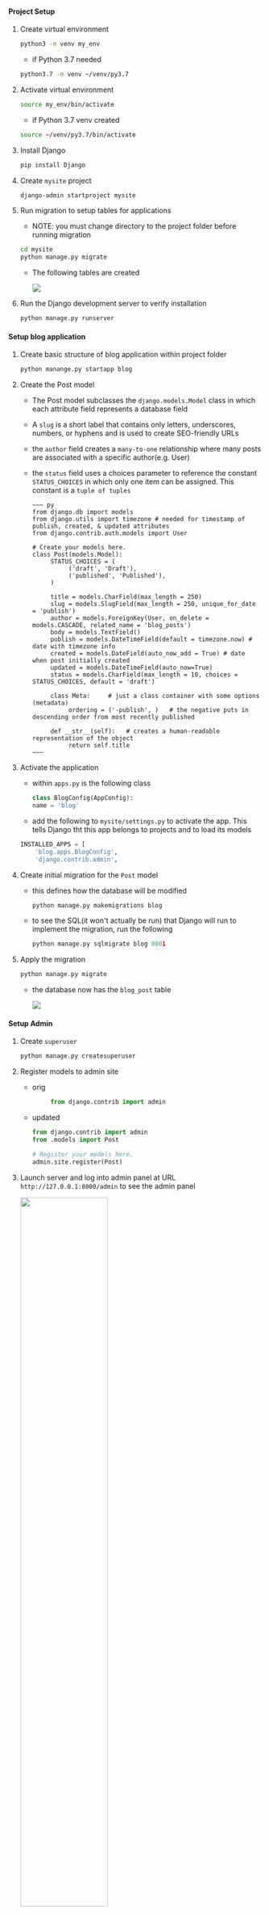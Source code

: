 #### Project Setup

1) Create virtual environment

     ~~~ bash
     python3 -m venv my_env
     ~~~

     - if Python 3.7 needed

     ~~~ bash
     python3.7 -m venv ~/venv/py3.7
     ~~~



2) Activate virtual environment

     ~~~ bash
     source my_env/bin/activate
     ~~~

     - if Python 3.7 venv created

     ~~~ bash
     source ~/venv/py3.7/bin/activate
     ~~~

3) Install Django

    ~~~ bash
    pip install Django
    ~~~


4) Create `mysite` project

    ~~~ bash
    django-admin startproject mysite
    ~~~

5) Run migration to setup tables for applications

    - NOTE: you must change directory to the project folder before running migration

    ~~~ bash
    cd mysite
    python manage.py migrate
    ~~~

    - The following tables are created

        <img src = "First_Migration_.png"/> 

6) Run the Django development server to verify installation

    ~~~ bash
    python manage.py runserver
    ~~~

#### Setup blog application

1) Create basic structure of blog application within project folder

    ~~~ py
    python manange.py startapp blog 
    ~~~

2) Create the Post model
    - The Post model subclasses the `django.models.Model` class in which each attribute field represents a database field
    - A `slug` is a short label that contains only letters, underscores, numbers, or hyphens and is used to create SEO-friendly URLs
    - the `author` field creates a `many-to-one` relationship where many posts are associated with a specific author(e.g. User)
    - the `status` field uses a choices parameter to reference the constant `STATUS_CHOICES` in which only one item can be assigned. This constant is a `tuple of tuples`

          ~~~ py
          from django.db import models
          from django.utils import timezone # needed for timestamp of publish, created, & updated attributes
          from django.contrib.auth.models import User

          # Create your models here.
          class Post(models.Model):
               STATUS_CHOICES = (
                    ('draft', 'Draft'),
                    ('published', 'Published'),
               )

               title = models.CharField(max_length = 250)
               slug = models.SlugField(max_length = 250, unique_for_date = 'publish')
               author = models.ForeignKey(User, on_delete = models.CASCADE, related_name = 'blog_posts')
               body = models.TextField()
               publish = models.DateTimeField(default = timezone.now) # date with timezone info
               created = models.DateField(auto_now_add = True) # date when post initially created
               updated = models.DateTimeField(auto_now=True)
               status = models.CharField(max_length = 10, choices = STATUS_CHOICES, default = 'draft')

               class Meta:     # just a class container with some options (metadata)
                    ordering = ('-publish', )   # the negative puts in descending order from most recently published

               def __str__(self):   # creates a human-readable representation of the object
                    return self.title
          ~~~

3) Activate the application

     - within `apps.py` is the following class

          ~~~ py
          class BlogConfig(AppConfig):
          name = 'blog'
          ~~~

    - add the following to `mysite/settings.py` to activate the app. This tells Django tht this app belongs to projects and to load its models

    ~~~ py
    INSTALLED_APPS = [
        'blog.apps.BlogConfig',
        'django.contrib.admin',
    ~~~

4) Create initial migration for the `Post` model 

     - this defines how the database will be modified
     
        ~~~ py
        python manage.py makemigrations blog
        ~~~

     - to see the SQL(it won't actually be run) that Django will run to implement the migration, run the following

       ~~~ py
       python manage.py sqlmigrate blog 0001
       ~~~


5) Apply the migration

     ~~~ py
     python manage.py migrate
     ~~~

     - the database now has the `blog_post` table

         <img src = "Post_model_Migration.png"/>


#### Setup Admin

1) Create `superuser`

    ~~~ py
    python manage.py createsuperuser
    ~~~

2) Register models to admin site

     - orig

          ~~~ py
               from django.contrib import admin
          ~~~

     - updated 
          ~~~ py
          from django.contrib import admin
          from .models import Post

          # Register your models here.
          admin.site.register(Post)
          ~~~
    
3) Launch server and log into admin panel at URL `http://127.0.0.1:8000/admin` to see the admin panel

     <img src = "Admin_panel.png" width = "60%"/>
     
4) Select Add post and note timezone message

     - message varies depending on your actual timezone

          <img src = "Addpost_timezone_message.png" width = "50%"/>

          - this can be resolved by modifying `TIME_ZONE` in `settings.py` to your actual timezone

          - before

               ~~~ py
               TIME_ZONE = 'UTC'
               ~~~

          - after

               ~~~ py
               TIME_ZONE = 'America/Chicago'
               ~~~

     - However, modifying `TIME_ZONE` can cause issues with Daylight Savings Time. It is recommended to use `UTC` time in the database and convert to `local time` for user interactions. <a href = "https://docs.djangoproject.com/en/3.0/topics/i18n/timezone"> see Time zones Django documentation</a>  

#### Customize admin model

1) Add the following model to `admin.py`

     - note the `admin options` 
        
          -  <a href = "https://docs.djangoproject.com/en/3.0/ref/contrib/admin/"> Django admin options </a>

          ~~~ py
          from django.contrib import admin
          from .models import Post

          # Register your models here.
          # admin.site.register(Post)

          # Custom models 
          @admin.register(Post)   # decorator performs same as admin.site.register(Post)
          class PostAdmin(admin.ModelAdmin):
               list_display = ('title', 'slug', 'author', 'publish', 'status')
               list_filter = ('status', 'created', 'publish', 'author')
               search_fields = ('title', 'body')
               prepopulated_fields = {'slug': ('title',)}
               raw_id_fields = ('author',)
               date_hierarchy = 'publish'
               ordering = ('status', 'publish')
          ~~~

#### Create list & detail views

1) Add the following views

     ~~~ py
     from django.shortcuts import render, get_object_or_404
     from .models import Post

     # Create your views here.
     def post_list(request):
          posts = Post.published.all()
          return render(request, 'blog/post/list.html', {'posts': posts})


     def post_detail(request, year, month, day, post):
          post = get_object_or_404(Post, 
               slug = post, 
               status = 'published', 
               publish__year = year,
               publish__month = month,
               publish__day = day)    

          return render(request, 'blog/post/detail.html', {'post': post}) 
     ~~~

2) Add URL patterns for views in the blog app

     - this maps URLs to views
     - the first pattern does not have arguments
     - the second pattern take four arguments
     - angle brackets are used to capture values from a URL as a strings
     - `path converters` are used to capture values. For example, <int:year> looks for a int parameter and returns an integer.  Likewise, <slug:post> matches a slug string
     - <a href = "https://docs.djangoproject.com/en/3.0/topics/http/urls/#path-converters"> Django path converters</a>
     - `name` maps the view
          ~~~ py
          from django.urls import path
          from . import views

          app_name = 'blog'

          urlpatterns = [
               # post views
               path('', views.post_list, name = 'post_list'),
               path('<int:year>/<int:month>/<int:day>/<slug:post>/', views.post_detail, name = 'post_detail'),
               
          ]
          ~~~

3) Update the project `urls.py`

     - add the `include` import

     - add the following to the `urlpatterns` variable

     - the `namespace` blog allow precise reversing of `names URL patterns`

          ~~~ py

          from django.urls import path, include

          urlpatterns = [
               path('admin/', admin.site.urls),
               path('blog/', include('blog.urls', namespace = 'blog')),

          ]

          ~~~

#### Implement Canonical URLs for models

     - Canonical means `preferred` and is a unique URL
     - the `reverse` method allows URLs to be built using their name and also allows passing additional parameters

     - Add the following to `models.py`
     - import `reverse`

          ~~~ py
          from django.urls import reverse
          ~~~

     - create `get_absolute_url` method to link to specific posts

          ~~~ py

          def get_absolute_url(self):
               return reverse("blog:post_detail",   # define args next, kwargs can also be implmented
                              args=[self.publish.year,
                                        self.publish.month,
                                        self.publish.day,
                                        self.slug ])
          
          ~~~

#### Update the models
     - import `reverse`

          ~~~ py
          from django.urls import reverse
          ~~~

   

#### Create templates for the views    

1) Set up the following folders and files inside the `blog` app

     <img src = 'template_structure.png'/>

    - use template tags, template variables, and template filters to create templates

2) Create the `base.html` template

     - utilizes `static files`

          ~~~ html
          {% load static %}
          <!DOCTYPE html>
          <html>
               <head>
                    <title>{% block title %} {% endblock %} </title>
                    <link href = "{% static "css/blog.css"%}" rel = "stylesheet">
               </head>

               <body>

                    <div id = "content">
                         {% block content %}

                         {% endblock %}

                    </div>

                    <div id = "sidebar">
                         <h2> My blog </h2>
                         <p> This is my blog </p>

                    </div>

               </body>

          </html>
          ~~~

3) Create the `list.html`template

     - `extends` allows this template to inherit from the `base.html` file
     - Two template filters are applied in the body of the post

          ~~~ html
          {% extends "blog/base.html" %}

          {% block title %} My Blog {% endblock %}

          {% block content %}
               <h1> My Blog! </h1>

               {% for post in posts %}
                    <h2>
                         <a href = "{{ post.get_absolute_url }}">
                         {{ post.title }}
                         </a>
                    </h2>

                    <p class = "date">
                         Published {{ post.publish }} by {{ post.author }}
                    </p>

                    {{ post.body|truncatewords:30|linebreaks}}

               {% endfor %}

          {%endblock%}
          ~~~

4) Create `detail.html` template

     ~~~ html
     {% extends "blog/base.html" %}

     {% block title %} {{ post.title }} {% endblock %}

     {% block content %}
          <h1> {{post.title}} </h1>
          <p class = "date">
               Published {{post.publish}} by {{post.author}}
          </p>

          {{post.body|linebreaks}}
     {% endblock %} 
     ~~~

#### Add Pagination

1) In `views.py` add the following import

     ~~~ py
     from django.core.paginator import Paginator, EmptyPage, PageNotAnInteger
     ~~~

2) Within `template\blog` create `pagination.html` template

     ~~~ html
     <div class = "pagination">
          <span class = "step-links">
          {% if page.has_previous %}
               <a href = "?page = {{ page.previous_page_number }}">Previous</a>
          {% endif %}

               <span class = "current">
                    Page {{page.number}} of {{page.paginator.num_pages}}. 
               </span>

               {% if page.has_next %}
                    <a href = "?page={{page.next_page_number }}">Next</a>
               {%endif%}
          </span>
     </div>
     ~~~

3) Within the `list.html` template, add the following to refer to the pagination template

     ~~~ html
     ...
     {% endfor %}

          {% include "pagination.html" with page=posts %}

     {%endblock%}
     ~~~

#### Using Class-based views

     Views are implemented as Python objects instead of functions

1) Add `from django.views.generic import ListView` to `views.py`

2) Create the following class-based view in `views.py`

     - The following two lines are analogous and create the `Queryset`

     ~~~ py
          model = Post
          # queryset = Post.published.all()
     ~~~

     - Although `object_list` is generically created for the query results, using `context_object_name` makes your code easier to follow

     ~~~ py
     class PostListView(ListView):
          model = Post
          # queryset = Post.published.all()
          context_object_name = 'posts'
          paginate_by = 3
          template_name = 'blog/post/list.html'
     ~~~

3) Modify `blog\urls.py` to use the `PostListView` class

     ~~~ py
     urlpatterns = [
          # post views
          # path('', views.post_list, name = 'post_list'),
          path('', views.PostListView.as_view(), name = 'post_list'),
          ...
     ~~~

4) Update the `list.html` file to receive an obj

     - NOTE: you must not put any spaces within `page=page_obj`

          ~~~ html
               {% endfor %}

               <!--  {% include "pagination.html" with page=posts %} -->
               {% include "pagination.html" with page=page_obj %}
          {%endblock%}

          ~~~

5) Add a link to return to the main blogs page

     ~~~ html
     <a href = '/blog'> return to all blogs </a>
     ~~~

### Adding Forms to blog

1) Create a `forms.py` file inside the blog app

     - this subclassess the base Form class
     - the CharField typicially renders as a HTML `input` element
     - `widget = forms.Textarea` overrides this and renders as an HTML `textarea` element
     - email validation is done on anything with `EmailField()`
     - <a href = 'https://docs.djangoproject.com/en/3.0/ref/forms/fields/'> Django Form Fields documentation </a>

          ~~~ py
          from django import forms

          class EmailPostForm(forms.Form):
               name = forms.CharField(max_length = 25)
               email = forms.EmailField()
               to = forms.EmailField()
               comments = forms.CharField(required = False, widget = forms.Textarea)
          ~~~

2) Create a view for the form

     - add the `EmailPostForm` import to `views.py`

     ~~~ py
     from .forms import EmailPostForm
     ~~~

     - Add the `post_share` view

     - it has both `request` & `post_id` as parameters
     - `get_object_or_404` verifies that post has `published status`
     - the same view is used for initial blank forms as well as forms with submitted data
     - a `GET` request indicates an empty form has to be displayed
     - a `POST` request indicates that valid form data has been submitted for the form to process
     - `request.method = POST` distinguishes between these two scenarios

#### Sending emails with Django

1) Django will write emails to the console if this is added to `settings.py`

     ~~~ py
     EMAIL_BACKEND = 'django.core.mail.backends.console.EmailBackend'
     ~~~

2) To use the SMTP server for `gmail`, add the following with a valid `gmail` account
   
     - IMPORTANT !! You can hide this info from tracking this sensitive info in github by going into the directory and issuing the following command to halt tracking changes on settings.py
     - TLS is a cryptographic protocol that provides end-to-end security of data sent between applications over the Internet.
  
          ~~~ bash
          git update-index --assume-unchanged settings.py
          ~~~

          NOTE - This will restore tracking changes !
          ~~~ bash
          git update-index --no-assume-unchanged settings.py
          ~~~

          ~~~ py
          EMAIL_HOST = 'smtp.gmail.com'
          EMAIL_HOST_USER = 'valid_gmail_account@gmail.com'
          EMAIL_HOST_PASSWORD = 'password for the account'
          EMAIL_PORT = 587
          EMAIL_USE_TLS = True
          ~~~

3) Modify `views.py`

     - import send_mail

          ~~~ py
          from django.core.mail import send_mail
          ~~~

     - modify `post_share` in `views.py`
          - A URI (Uniform Resource Identifier) is a string that refers to a resource such as a URL
          - get_absolute_url() method to tell Django how to calculate the canonical URL for an object. To callers, this method  should appear to return a string that can be used to refer to the object over HTTP.
          - an example of cd is `cd is {'name': 'ME', 'email': 'sktestdjango@gmail.com', 'to': 'sktestdjango@gmail.com', 'comments': 'Some comment'}`

               ~~~ py
               def post_share(request, post_id):
                    # Retrieve post by ID
                    post = get_object_or_404(Post, id = post_id, status = "published")
                    sent = False

                    if request.method == 'POST':
                         # form was submitted with data
                         form = EmailPostForm(request.POST)
                         if form.is_valid():
                         # Form fields passed validation
                         cd = form.cleaned_data 
                         # ... send email
                         post_url = request.build_absolute_uri(post.get_absolute_url())
                         subject = f"{cd['name']} recommends you read " f"{post.title}"
                         message = f"Read {post.title} at {post_url} \n\n" f"{cd['name']}\'s comments: {cd['comments']}"
                         send_mail(subject, message, 'sktestdjango@gmail.com', [cd['to']])
                         sent = True

                    else:  # show blank form
                         form = EmailPostForm()

                    context = {'post': post, 'form': form, 'sent': sent}

                    return render(request, 'blog/post/share.html', context)  
               ~~~

4) Add the path in `/blogs/urls.py`    

     ~~~ py
     urlpatterns = [
          # post views
          # path('', views.post_list, name = 'post_list'),
          path('', views.PostListView.as_view(), name = 'post_list'),
          path('<int:year>/<int:month>/<int:day>/<slug:post>/', views.post_detail, name = 'post_detail'),
          path('<int:post_id>/share/', views.post_share, name = 'post_share'),
     ]
     ~~~

5) Create the `share` template inside `blog/post`

     ~~~ html
     {% extends "blog/base.html" %}

     {% block title %} Share a post {% endblock %}

     {% block content %}
          {% if sent %}
               <h1> E-mail successfully sent </h1>
               <p> 
                    "{{ post.title}}" was successfully sent to {{ form.cleaned_data.to}}.
               </p>
          {% else %}
               <h1> Share "{{ post.title }}" by e-mail </h1>
               <form method = "post">
               <!-- Example data that is looped in
               cd is {'name': 'ME', 'email': 'sktestdjango@gmail.com', 'to': 'sktestdjango@gmail.com', 'comments': 'DEBUG test AGAIN'}  -->    
                    
                    {% for field in form%}
                         <div>
                         {{ field.errors }}
                         {{ field.label_tag }} {{ field }}
                         </div>
                    {% endfor %}
                    {% csrf_token %}
                    <input type = "submit" value = "Send e-mail">
               </form>
          {% endif %}    

     {% endblock %}

     ~~~

#### Comment functionality

1) Add a model for storing comments

     - The `ForeignKey` associates one `Post` to many `Commments`
     - this is a `one-to-many` relationship
     - the `related_name` attribute allows retrieval  all of a post's comments using `post.comments.all()`
     - If `related_name` was not defined, Django would use `comment_set` instead
     - Generally, `related_name` is the name to use for the relation from the related object back to this one
     - the `active` attribute allows for comments to be turned off(e.g. hidden)

          ~~~ py
          class Comment(models.Model):
               post = models.ForeignKey(Post, on_delete=models.CASCADE, related_name='comments')
               name = models.CharField(max_length=80)
               email = models.EmailField()
               body = models.TextField()
               created = models.DateTimeField(auto_now_add = True)
               updated = models.DateTimeField(auto_now=True)
               active = models.BooleanField(default = True)

               class Meta:  # just a class container with some options (metadata)
                    ordering: ('created',)

               def __str__(self):
                    return f'Comment by {self.name} on {self.post}' 
          ~~~

2) Create a new migration in terminal of the virtual environment

     ~~~ bash
     python manage.py makemigrations blog
     ~~~

3) Run the migration

     ~~~ bash
     python manage.py migrate
     ~~~

4) Register model with the admin interface in `admin.py`

     - include the `Comment` import

     - add the custom Model

          ~~~ py
          @admin.register(Comment)
          class CommentAdmin(admin.ModelAdmin):
               list_display = ('name', 'email', 'post', 'created', 'active' )
               list_filter = ('active', 'created', 'updated')
               search_fields = ('name', 'email', 'body')
          ~~~

5) Modify `forms.py` to allow dynamically built forms from `Comment` model

     - include the `Comment` import

     - add the following class

          ~~~ py
          class CommentForm(forms.ModelForm):
               class Meta:
                    model = Comment
                    fields = ('name', 'email', 'body')
          ~~~

6) Modify the `post_detail` view    

     - import the `Comment` model and `CommentForm`

          ~~~ py
          from .models import Post, Comment
          from .forms import EmailPostForm, CommentForm
          ~~~

          ~~~ py
          def post_detail(request, year, month, day, post):
               post = get_object_or_404(Post, 
                                        slug = post, 
                                        status = 'published', 
                                        publish__year = year,
                                        publish__month = month,
                                        publish__day = day)    



               # list of active comments for this post
               comments = post.comments.filter(active = True)

               new_comment = None

               if request.method == 'POST':
                    # A comment was posted
                    comment_form = CommentForm( data=request.POST )

                    if comment_form.is_valid():
                         # create comment obj but do not save to database yet
                         new_comment = comment_form.save(commit = False)
                         # Assign current post to comment
                         new_comment.post = post
                         # Save the comment to the database
                         new_comment.save()

               else:  # provide blank comment form
                    comment_form = CommentForm()


               context = {'post': post, 'comments': comments, 
                         'new_comment': new_comment, 'comment_form': comment_form }

               return render(request, 'blog/post/detail.html', context) 
          ~~~

7) Add comments to `post_detail` template content block

     ~~~ py
          {% with comments.count as total_comments %}
               <h2>
                    {{ total_comments }} comment {{ total_comments|pluralize }}
               </h2>
          {% endwith %}  

          {% for comment in comments %}
                    <div class = "comment">
                         <p clss = "info">
                         Comment {{ forloop.counter }} by {{ comment.name }}
                         </p>
                         {{ comment.body|linebreaks }}
                    </div>
               {% empty %}
                    <p> There are no comments yet </p>    
               {% endfor %}
          {% if new_comment %}
               <h2> Your comment has been added </h2>
          {% else %}
               <h2> Add a new comment </h2>
               <form method = 'post'>
                    {{ comment_form.as_p }}
                    {% csrf_token %}
                    <p>
                         <input type = "submit" value = "Add Comment">
                    </p>
               </form>


          {% endif %}
     ~~~
   
8) Move `return to all blogs` link to below `Share this post link`

     ~~~ html
          <p>
               <a href = "{% url "blog:post_share" post.id %}"> Share this post <a/>
          </p>

          <p>
               <a href = '/blog'> return to all blogs </a>
          </p>

     ~~~

#### Add tagging functionality

1) Utilize the 3rd party app `django-taggit`

     - from virtual environment in terminal run

          ~~~ bash
          pip install django_taggit
          ~~~

 2) Add the app to `INSTALLED_APPS` in `settings.py`

     ~~~ py
     ...
     INSTALLED_APPS = [
          'blog.apps.BlogConfig',
          'taggit',
          'django.contrib.admin',
     ...
     ~~~

 3) Add `taggit` to `models.py`

     - import taggit

          ~~~ py
          from taggit.managers import TaggableManager
          ~~~

     - append to the `Post` model
     - the `tags` manager allows adding, retreiving, &  removal of tags from `Post` objects
          ~~~ py
          tags = TaggableManager()
          ~~~

4) Create a migration for the changes to `model.py`

     ~~~ py
     python manage.py makemigrations blog
     ~~~ 

5) Run migration

     ~~~ py
     python manage.py migrate
     ~~~

6) Modify the `list` template to display tags

     - the `join` template filter
     - <a href = "https://docs.djangoproject.com/en/3.0/ref/templates/builtins/#filter"> Django template filters </a>

          ~~~ py
            ...
            {{ post.title }}

            <p class = 'tags'> Tags: {{ post.tags.all|join:", " }}</p>
            ...
          ~~~

7) Modify `views.py` to allow listing of posts with a specific tag

     - import `Tag` model

          ~~~ py
               from taggit.models import Tag
          ~~~

     - modify `post_list` view to filter posts by tag

          ~~~ py
               def post_list(request, tag_slug = None):
                    object_list = Post.published.all()
                    
                    tag = None

                    if tag_slug:
                         tag = get_object_or_404(Tag, slug = tag_slug)
                         object_list = object_list.filter(tags__in = [tag])
          ~~~

     - include `tags` in the `context`

          ~~~ py
               context = {'page': page, 'posts': posts, 'tag': tag}
          ~~~

 8) Modify `urls.py`

    - `name` allows calling the same view with and without parameters

     ~~~ py
          urlpatterns = [
               # post views
               path('', views.post_list, name = 'post_list'),
               # path('', views.PostListView.as_view(), name = 'post_list'),
               path('tag/<slug:tag_slug>/', views.post_list, name = 'post_list_by_tag'),
               path('<int:year>/<int:month>/<int:day>/<slug:post>/', views.post_detail, name = 'post_detail'),
               path('<int:post_id>/share/', views.post_share, name = 'post_share'),
          ]
     ~~~

9) Modify the `list` template

     - before
          ~~~ html
               {% extends "blog/base.html" %}

               {% block title %} My Blog {% endblock %}

               {% block content %}
                    <h1> My Blog! </h1>

                    {% for post in posts %}
                         <h2>
                         <a href = "{{ post.get_absolute_url }}">
                              {{ post.title }}
                         </a>
                         </h2>

                         <p class = "date">
                         Published {{ post.publish }} by {{ post.author }}
                         </p>

                         {{ post.body|truncatewords:30|linebreaks}}

                    {% endfor %}

                    <!--  {% include "pagination.html" with page=posts %} -->
                    {% include "pagination.html" with page=page_obj %}
               {%endblock%}
          ~~~

     -  after

          ~~~ html
               {% extends "blog/base.html" %}

               {% block title %} My Blog {% endblock %}

               {% block content %}
                    <h1> My Blog! </h1>

                    {% if tag %}
                         <h2> posts tagged with "{{ tag.name }}" </h2>
                    {% endif %}

                    {% for post in posts %}
                         <h2>
                         <a href = "{{ post.get_absolute_url }}">
                              {{ post.title }}
                         </a>
                         </h2>

                         <p class = "tags">
                         Tags:
                         {% for tag in post.tags.all %}
                              <a href = "{% url "blog:post_list_by_tag" tag.slug %}">
                                   {{ tag.name }}
                              </a>
                              {% if not forloop.last %}, {% endif %}
                         {% endfor %}
                         </p>
                         <p class = "date">
                         Published {{ post.publish }} by {{ post.author }}
                         </p>

                         {{ post.body|truncatewords:30|linebreaks}}

                    {% endfor %}    

                    {% include "pagination.html" with page=posts %}
                    <!-- {% include "pagination.html" with page=page_obj %} -->
               {%endblock%}
          ~~~

#### Retrieve similar posts

1) Modify `views.py` 

     - add `Count` import

          ~~~ py
          from django.db.models import Count
          ~~~

     - add the following to the bottom of the `post_detail` function
     - the last four aggregated posts are sliced using the calculated field `-same_tags`

          ~~~ py
               post_tags_ids = post.tags.values_list('id', flat = True)
               similar_posts = Post.published.filter(tags__in=post_tags_ids).exclude(id=post.id)
               similar_posts = similar_posts.annotate(same_tags=Count('tags')).order_by('-same_tags', '-publish')[:4]

               context = {'post': post, 'comments': comments, 
                         'new_comment': new_comment, 'comment_form': comment_form,
                         'similar_posts': similar_posts }

               return render(request, 'blog/post/detail.html', context)  
          ~~~

2) Modify the `detail` template to show posts that are similar

     ~~~ py
          ...
          {{post.body|linebreaks}}

               <p>
                    <a href = "{% url "blog:post_share" post.id %}"> Share this post </a>
               </p>

               <h2> Similar Posts </h2>
               {% for post in similar_posts %}
                    <p>
                         <a href = "{{ post.get_absolute_url }}"> {{post.title}} </a>
                    </p>
               {% empty %}
                    There are no similar posts yet
               {% endfor %}

               <p>
                    <a href = '/blog'> return to all blogs </a>
               </p>
          ...
     ~~~

#### Using custom template tags

<a href = "https://docs.djangoproject.com/en/3.0/howto/custom-template-tags/"> Django Custom template tags documentation </a>

1) Create a `templatetags` directory inside the `blog` app

2) Add the following two files to the `templatetags` directory

     - `__init__.py`

     - `blog_tags.py`

3) Add the following to the `blog_tags` file


     - `Django` uses the `simple_tag` decorator to use the function name as the tag name. To create a custom name, append `(name='CustomName')` to `.simple_tag`
     - the `register` variable is an instance of `template.Library()` and it regsiters the custom tags and filters

          ~~~ py
          from django import template
          from ..models import Post

          register = template.Library()

          @register.simple_tag
          def total_posts():
               return Post.published.count

          ~~~

4) Update `base.html` to utilize `blog_tags`

     ~~~ html
     {% load blog_tags %}
     {% load static %}
     <!DOCTYPE html>
     <html>
          <head>
               <title>{% block title %} {% endblock %} </title>
               <link href = "{% static "css/blog.css"%}" rel = "stylesheet">
          </head>

          <body>

               <div id = "content">
                    {% block content %}

                    {% endblock %}
               </div>

               <div id = "sidebar">
                    <h2> My blog </h2>
                    <p> This is my blog, I've wriiten {% total_posts %} so far </p>
               </div>

          </body>

     </html>
     ~~~

     - The `blog` page will now show the `total_posts` custom tag

          <img src = "total_posts_custom_tag.png" width = "50%"/>


5) Add the following to `blog_tags.py`

     - show current_time is just used to demonstrate anther way to use a simple_tag that is named `time_now`

          ~~~ py
          import datetime

          register = template.Library()

          format_string = "%b %x %X %Z %p"

          @register.simple_tag
          def total_posts():
          return Post.published.count()

          @register.simple_tag(name = 'time_now')
          def show_current_time():
               return datetime.datetime.now().strftime(format_string)
          ~~~

     - the inclusion tag allows rendering of context variables into a template
     - the `blog/post/latest_posts.html` template renders the `latest_posts` context variable
     - this function returns a `dictionary`

          ~~~ py
          @register.inclusion_tag('blog/post/latest_posts.html')
          def show_latest_posts(count=5):
          latest_posts = Post.published.order_by('-publish')[:count]
          return {'latest_posts': latest_posts}
          ~~~

6) Create the `blog/post/latest_posts.html` template

     - the URL & title of each item in the `latest_posts` dictionary is rendered in the template

          ~~~ html
          <ul>
               {% for post in latest_posts %}
                    <li>
                         <a href = "{{ post.get_absolute.url }}"> {{ post.title }} </a>
                    </li>
               {% endfor%}
          </ul>
          ~~~

7) Modify `base.html` to render the `context variable`

     ~~~ html
          <div id = "sidebar">
               <h2> My blog </h2>
               <p> This is my blog, I've wriiten {% total_posts %} so far </p>
          
               <h3> Latest posts </h3>
               {% show_latest_posts 3 %}
               <h4> Current time </h4>
               {% time_now %}          
          </div>
     ~~~


8) Add a `simple tag` that returns a reusable value in `django_blog_postgres`

     - a `QuerySet` using the `annotate` function will aggregate the total number of post comments
     - the `Count` function will store the total number in the `total_comments` variable
     - the `-` sign puts the results in descending order
     - the `count` variable is optional and limits the total objects returned to 5


     - make sure that `Count` is imported

          ~~~ py
          from django.db.models import Count
          ~~~

          ~~~ py
          @register.simple_tag
          def get_most_commented_posts(count = 5):
               return Post.published.annotate(total_comments = Count('comments')).order_by('-total_comments')[:count]   
          ~~~

9) Update the `base.html` template

     - the variable returned is stored in a new variabled called `most_commented_posts`

          ~~~ html
               <div id = "sidebar">
                    <h2> My blog </h2>
                    <p> This is my blog, I've wriiten {% total_posts %} so far </p>
               
                    <h3> Latest posts </h3>
                    {% show_latest_posts 3 %}
                    <h4> Current time </h4>
                    {% time %}
                    <h3> Most commented posts </h3>
                    {% get_most_commented_posts as most_commented_posts %}
                    <ul>
                         {% for post in most_commented_posts %}
                              <li>
                                   <a href = "{{post.get_absolute_url}}"> {{post.title}} </a>
                              </li>
                         {% endfor %}     
                    </ul>
               </div>
          ~~~

     - the sidebar will now show all of the custom template tags

     <img src = "side_bar_with_several_custom_template_tags.png" width = "50%"/>

#### Custom template filters

1) `Markdown` syntax can be converted to HTML in templates after installing the Python markdown module
   
     - Special Python functions that accept 1 or 2 parameters and an optional argument
     - Value returned can be sent into a another filter

     <a href = "https://python-markdown.github.io/" > Python Markdown </a>

     <a href = "https://docs.djangoproject.com/en/3.0/ref/templates/builtins/#built-in-filter-reference"> Django filter reference </a>

     <a href = "https://docs.djangoproject.com/en/3.0/howto/custom-template-tags/#writing-custom-template-filters"> Django custom template filter reference </a>


     - install `markdown` within the `virtual environment`

          ~~~ bash
          pip install markdown
          ~~~

2) Create a custom filter to use Markdown in blog posts and then convert to HTML in templates in `blog_tags.py`

     - by default, `Django` will escape HTML code to prevent malicious HTML output
     - using the `mark_safe` function will allow Djngo to output the HTML
     - the function is named to prevent conflicts

     - import the following

          ~~~ py
          from django.utils.safestring import mark_safe
          import markdown
          ~~~


          ~~~ py
          @register.filter(name = "markdown")
          def markdown_format(text):
               return mark_safe(markdown.markdown(text))
          ~~~

 3) Add the following to load template tags in `list.html` & `detail.html` below the `extends tag`

     ~~~ html
     {% load blog_tags %}
     ~~~

4) In `details.html` 

     replace `{{post.body|linebreaks}}`

     with `{{post.body|markdown}}`

5) In `list.html` 
   
     replace `{{ post.body|truncatewords:30|linebreaks}}`
     
     with ` {{ post.body|markdown|truncatewords_html:30 }}`

6) Open the URL to `http://127.0.0.1:8000/admin/blog/post/add/` and the following to the body section

     ~~~ text
     This is a post formatted with markdown
     --------------------------------------

     *this is emphasized*  **this is more emphasized**

     Here is a new list:
     * one
     * two
     * three
     ~~~

     - the following should will be rendered on the blog site

     <img src = "markdown_post.png" width = "50%"/>

#### Creating a sitemap

1) Add the following to `settings.py` and define a `site ID`

     - `Django` includes a `sitemap framework` that provides search engines
          - pages of your website
          - relevance
          - update frequency
     - it also associates objects to specific websites running within the project
     - using the `sitemap framework` requires activation of the sites and the sitmap applications

          ~~~ py
          # Application definition

          SITE_ID = 1

          INSTALLED_APPS = [
          'blog.apps.BlogConfig',
          'taggit',
          'django.contrib.admin',
          'django.contrib.auth',
          'django.contrib.contenttypes',
          'django.contrib.sessions',
          'django.contrib.messages',
          'django.contrib.staticfiles',
          'django.contrib.sites',
          'django.contrib.sitemaps',

          ]
          ~~~

2) Create tables for the `Django` site application by runnning a migration in the terminal of the virtual environment

     ~~~bash 
     python manage.py migrate
     ~~~


     - the following is expected in the terminal

          ~~~ bash
          Operations to perform:
          Apply all migrations: admin, auth, blog, contenttypes, sessions, sites, taggit
          Running migrations:
          Applying sites.0001_initial... OK
          Applying sites.0002_alter_domain_unique... OK
          ~~~


3) Create the `sitemps.py` file inside the `blog` folder

     - a `sitemap` is an `XML` file that provides info to `search engines`
     - the custom sitemap inherits from the `Sitemap` class
     - `relevance` is determined from the `priority` attribute
     - `update frequency` is determined from the `changefreq` attribute
     - `items` returns a `QuerySet` of objects used in the sitemap
     - `absolute_URL` determines the `URL` of each post
     - `location` can be used to find the `URL` of each object
     - `lastmod` provides the most recent update timestamp
     - NOTE: `changefreq` & `priority` can be used as `attributes` OR `methods`
     - <a href = "https://docs.djangoproject.com/en/3.0/ref/contrib/sitemaps/"> Django SiteMap framework </a>


          ~~~ py
          from django.contrib.sitemaps import Sitemap
          from .models import Post

          class PostSitemap(Sitemap):
               changefreq = 'weekly'
               priority = '0.9'    # max is 1

               # Django will call the get_abolsute_url method created in Post model
               #    def get_absolute_url(self):
               def items(self):
                    return Post.published.all()


               # should return a datetime obj
               # defined in Post model as
               #    updated = models.DateTimeField(auto_now=True)
               def lastmod(self, obj):
                    return obj.updated 
          ~~~


4) Add `sitemap URL` to the project's `urls.py` file

     - the following imports are required

          ~~~ py
          from django.contrib.sitemaps.views import sitemap
          from blog.sitemaps import PostSitemap
          ~~~

     - NOTE: changes to a sitemap can `ping` Google 
     - <a href = "https://docs.djangoproject.com/en/3.0/ref/contrib/sitemaps/#django.contrib.sitemaps.ping_google"> Ping Google </a>

          ~~~ py
          # a custom sitemaps dictionary can be created and passed to the sitemap view
          sitemaps = {
               'posts': PostSitemap,
          }


          urlpatterns = [
               path('admin/', admin.site.urls),
               path('blog/', include('blog.urls', namespace = 'blog')),
               path('sitemap.xml', sitemap, {'sitemaps': sitemaps}, name = 'django.contrib.sitemaps.views.sitemap')
          ]
          ~~~

5) Open `http://127.0.0.1:8000/sitemap.xml`  in the browser to view the XML output of `sitemap.xml`

     - each `url` tag is creaated using info returned from the `get_absolute_url` method in the `Post` model
     - the site is defined as `example.com` as defined in the `Site` obj in the database

          ~~~ xml
          <urlset xmlns="http://www.sitemaps.org/schemas/sitemap/0.9">
               <url>
                    <loc>http://example.com/blog/2020/7/22/markdown-post/</loc>
                    <lastmod>2020-07-22</lastmod>
                    <changefreq>weekly</changefreq>
                    <priority>0.9</priority>
               </url>
               <url>
                    <loc>http://example.com/blog/2020/5/22/new-published-post/</loc>
                    <lastmod>2020-05-22</lastmod>
                    <changefreq>weekly</changefreq>
                    <priority>0.9</priority>
               </url>
               <url>
                    <loc>http://example.com/blog/2020/5/22/miles-davis-favorite-songs/</loc>
                    <lastmod>2020-05-27</lastmod>
                    <changefreq>weekly</changefreq>
                    <priority>0.9</priority>
               </url>
               <url>
                    <loc>http://example.com/blog/2020/5/22/notes-duke-ellington/</loc>
                    <lastmod>2020-05-27</lastmod>
                    <changefreq>weekly</changefreq>
                    <priority>0.9</priority>
               </url>
                    <url>
                    <loc>http://example.com/blog/2020/5/20/another-post/</loc>
                    <lastmod>2020-05-20</lastmod>
                    <changefreq>weekly</changefreq>
                    <priority>0.9</priority>
               </url>
                    <url>
                    <loc>http://example.com/blog/2020/5/20/Who-was-Django-Reinhardt/</loc>
                    <lastmod>2020-05-27</lastmod>
                    <changefreq>weekly</changefreq>
                    <priority>0.9</priority>
               </url>
          </urlset>
          ~~~

6) Open `http://127.0.0.1:8000/admin/sites/site/` to see the admin view of the site's framework

     <img src = "admin_sitemap.png" width = "50%"/>

7) Change the `Domain name` to `localhost:8000` and note that the url location is now updated

     ~~~ xml
     <urlset xmlns="http://www.sitemaps.org/schemas/sitemap/0.9">
          <url>
               <loc>http://localhost:8000/blog/2020/7/22/markdown-post/</loc>
               <lastmod>2020-07-22</lastmod>
               <changefreq>weekly</changefreq>
               <priority>0.9</priority>
          </url>
          <url>
               <loc>http://localhost:8000/blog/2020/5/22/new-published-post/</loc>
               <lastmod>2020-05-22</lastmod>
               <changefreq>weekly</changefreq>
               <priority>0.9</priority>
          </url>
          <url>
               <loc>http://localhost:8000/blog/2020/5/22/miles-davis-favorite-songs/</loc>
               <lastmod>2020-05-27</lastmod>
               <changefreq>weekly</changefreq>
               <priority>0.9</priority>
          </url>
          <url>
               <loc>http://localhost:8000/blog/2020/5/22/notes-duke-ellington/</loc>
               <lastmod>2020-05-27</lastmod>
               <changefreq>weekly</changefreq>
               <priority>0.9</priority>
          </url>
          <url>
               <loc>http://localhost:8000/blog/2020/5/20/another-post/</loc>
               <lastmod>2020-05-20</lastmod>
               <changefreq>weekly</changefreq>
               <priority>0.9</priority>
          </url>
          <url>
               <loc>http://localhost:8000/blog/2020/5/20/Who-was-Django-Reinhardt/</loc>
               <lastmod>2020-05-27</lastmod>
               <changefreq>weekly</changefreq>
               <priority>0.9</priority>
          </url>
     </urlset>
     ~~~

#### Creating feeds

1) Create `feeds.py` inside the `blog` app folder

     - `Django` can be  configured to create `RSS` or `Atom` feeds for updated content
     - the feeds are usually generated in `XML` format by a `feed aggregator`
     - <a href = "https://docs.djangoproject.com/en/3.0/ref/contrib/syndication/"> Django Syndication Feed framework </a>
     - the `reverse()` method allows for URLs to be created from their `name` and other optional params
     - `items()` retrieves objects to be used in the feed

          ~~~ py
          from django.contrib.syndication.views import Feed
          from django.template.defaultfilters import truncatewords
          from django.urls import reverse_lazy
          from .models import Post

          class LatestPostsFeed(Feed):
               title = 'My Blog'
               link = reverse_lazy('blog:post_list')
               description = 'New posts of my own'

               def items(self):
                    return Post.published.all()[:5]

               def item_title(self, item):
                    return item.title  

               def item_description(self, item):
                    return truncatewords(item.body, 30)   
          ~~~

2) Modify the `blog` app's `urls.py` file

     - include the import

          ~~~ py
          from .feeds import LatestPostsFeed
          ~~~

     - add the feed route to `urlpatterns`

          ~~~ py
          urlpatterns = [
          # post views
          path('', views.post_list, name = 'post_list'),
          # path('', views.PostListView.as_view(), name = 'post_list'),
          path('tag/<slug:tag_slug>/', views.post_list, name = 'post_list_by_tag'),
          path('<int:year>/<int:month>/<int:day>/<slug:post>/', views.post_detail, name = 'post_detail'),
          path('<int:post_id>/share/', views.post_share, name = 'post_share'),
          path('feed/', LatestPostsFeed(), name = 'post_feed'),
          ]
          ~~~

3) Navigate to `http://127.0.0.1:8000/blog/feed/` to view the RSS feed

     ~~~ RSS
     <?xml version="1.0" encoding="utf-8"?>
     <rss version="2.0" xmlns:atom="http://www.w3.org/2005/Atom">
          <channel>
               <title>My Blog</title>
               <link>http://localhost:8000/blog/</link>
               <description>New posts of my own</description>
               <atom:link href="http://localhost:8000/blog/feed/" rel="self"></atom:link>
               <language>en-us</language>
               <lastBuildDate>Thu, 23 Jul 2020 02:13:27 +0000</lastBuildDate>
               <item>
                    <title>Markdown post</title>
                    <link>http://localhost:8000/blog/2020/7/22/markdown-post/</link>
                    <description>This is a post formatted with markdown -------------------------------------- *this is emphasized* **this is more emphasized** Here is a new list: * one * two * three</description>
                    <guid>http://localhost:8000/blog/2020/7/22/markdown-post/</guid>
               </item>
               <item
                    ><title>The new published post</title>
                    <link>http://localhost:8000/blog/2020/5/22/new-published-post/</link>
                    <description>Something in the new published post</description>
                    <guid>http://localhost:8000/blog/2020/5/22/new-published-post/</guid>
               </item>
               <item>
                    <title>Miles Davis favorite songs</title>
                    <link>http://localhost:8000/blog/2020/5/22/miles-davis-favorite-songs/</link>
                    <description>Miles Davis III was an American jazz pianist, bandleader, and composer</description>
                    <guid>http://localhost:8000/blog/2020/5/22/miles-davis-favorite-songs/</guid>
               </item>
               <item>
                    <title>Notes on Duke Ellington</title>
                    <link>http://localhost:8000/blog/2020/5/22/notes-duke-ellington/</link>
                    <description>Edward "Kennedy" Ellington was an American composer, pianist, and leader of a jazz orchestra</description>
                    <guid>http://localhost:8000/blog/2020/5/22/notes-duke-ellington/</guid>
               </item>
               <item>
                    <title>Another-post</title>
                    <link>http://localhost:8000/blog/2020/5/20/another-post/</link>
                    <description>Post body.</description>
                    <guid>http://localhost:8000/blog/2020/5/20/another-post/</guid>
               </item>
          </channel>
     </rss>
     ~~~

4) Add a `feed subscription` to the `sidebar` in `base.html`

     ~~~ html
          <ul>
               {% for post in most_commented_posts %}
                    <li>
                         <a href = "{{post.get_absolute_url}}"> {{post.title}} </a>
                    </li>
               {% endfor %}     
          </ul>
          <p>
               <a href = "{% url 'blog:post_feed' %}"> Subscribe to the RSS feed </a>
          </p>
     ~~~

     <img src = "RSS_feed.png" width = "50%"/>

     - the link shows the `RSS feed` as shown above

#### Adding full-text search

1) Install `PostgreSQL`
If you are using Python 3.8, you may receive an error when attempting to run a migration. Refer to the section on forcing the venv to use Python 3.7

     - The `PostgreSQL` database allows for much more complex search queries than the native `SQLite`

     - <a href = "https://www.postgresql.org/docs/12/textsearch.html"> PostgreSQL full-text search </a>

     - the `psycopg2 PostgreSQL adapter` must be also installed
     - The binary package is a practical choice for development and testing but in production it is advised to use the package built from sources.

          ~~~ bash
          pip install psycopg2-binary
          ~~~

2) Create a user and enter a password 

     ~~~ bash
     createuser -dP blog
     ~~~

3) Create the `blog` database

     ~~~ bash
     createdb -E utf8 -U blog blog
     ~~~

4) Update the `DATABASES` section of `settings.py`

     ~~~ py
     DATABASES = {
          'default': {
               'ENGINE': 'django.db.backends.postgresql',
               'NAME': 'blog',
               'USER': 'blog',
               'PASSWORD': 'blog',

          }
     }
     ~~~

5) Run a migration. Note that the database will be empty

     ~~~ bash
     python manage.py migrate
     ~~~

6) Create a superuser

     ~~~ bash
     python manage.py createsuperuser
     ~~~

7) Add several posts with tags, etc. to start experimenting with searching with `Postgres`

##### Simple searches

1) Add to `INSTALLED_APPS` in `settings.py`

     ~~~ py
     INSTALLED_APPS = [
          'django.contrib.postres',
          'django.contrib.sites',
          'django.contrib.sitemaps',
     ~~~

2) Test some simple look ups using `QuerySet` within the `Python shell`

     ~~~ bash
     python manage.py shell
     ~~~

     - the following will search `body` text for the word `postgres`

     ~~~ bash
     from blog.models import Post
     Post.objects.filter(body__search='searched')
     ~~~

     ~~~ bash
     from blog.models import Post
     Post.objects.filter(body__icontains='searched')
     ~~~

     - to search in multiple fields, use the `SearchVector` object
     - both the `title` and `body` text will be searched

     ~~~ bash
     from django.contrib.postgres.search import SearchVector
     from blog.models import Post

     Post.objects.annotate(
     search=SearchVector('title', 'body'),
     ).filter(search='post')
     ~~~ 

#### Create Searchable View

1) Create a search form in `forms.py`

     - the `query` object will allow users to enter search terms

     ~~~ py
     class SearchForm(forms.Form):
          query = forms.CharField()
     ~~~

2) Create a `post_search` view in `views.py`

     - <a href = "https://docs.djangoproject.com/en/3.0/ref/contrib/postgres/search/#searchvector"> Django SearchVector ref </a>


     - the following imports are required

          ~~~ py
          from django.contrib.postgres.search import SearchVector
          from .forms import EmailPostForm, CommentForm, SearchForm
          ~~~

     - `form` instantiates the `SearchForm` form
     - `request.GET` verifies if a form was submitted
     - the form is sent using `GET` so that the URL includes the `query` parameter
     - `search` instantiates `SearchVector` using the customized `title` and `body` field entries
     - `.order_by('-updated)` puts in descnendin order by last time post was updated

          ~~~ py
               def post_search(request):
                    form = SearchForm()
                    query = None
                    results = []

                    if 'query' in request.GET:
                    form = SearchForm(request.GET)
                    if form.is_valid():
                         query = form.cleaned_data['query']
                         results = Post.published.annotate(search=SearchVector('title', 'body'),).filter(search=query).order_by('-updated')
                    
                    context = {
                         'form': form,
                         'query': query,
                         'results': results
                    }
                    
                    return render(request, 'blog/post/search.html', context)
          ~~~

3) Create the `search.html` template within the `/blog/templates/blog/post/` folder

     ~~~ py
     {% extends "blog/base.html" %}
     {% load blog_tags %}

     {% block title %} Search {% endblock %}

     {% block content%}
          {% if query %}

               <h1> Posts containing "{{query}}" </h1>
               <h3>
                    {% with results.count as total_results %}
                    Found {{ total_results }} result {{ total_results|pluralize }}
                    {% endwith %}
               </h3>

               {% for post in results %}
                    <h4>
                         <a href = "{{ post.get_absolute_url }}"> {{ post.title }} </a>
                    </h4>

                    {{ post.body|markdown|truncatewords_html:5 }}

                    {%  empty %}
                    <p> There are no results for your query </p>
               {% endfor %} 

               <p>
                    <a href = "{% url "blog:post_search" %}"> Search again </a>
               </p>

          {% else %}
               <h1> Search for posts </h1>

               <form method = "get">
                    {{ form.as_p }}
                    <input type = "submit" value = "Search" />
               </form>

          {% endif %}

     {% endblock %}
     ~~~

4) Add path to `search.html` inside the app's `urls.py` file

     ~~~ py
     urlpatterns = [
     # post views
     path('', views.post_list, name = 'post_list'),
     # path('', views.PostListView.as_view(), name = 'post_list'),
     path('tag/<slug:tag_slug>/', views.post_list, name = 'post_list_by_tag'),
     path('<int:year>/<int:month>/<int:day>/<slug:post>/', views.post_detail, name = 'post_detail'),
     path('<int:post_id>/share/', views.post_share, name = 'post_share'),
     path('feed/', LatestPostsFeed(), name = 'post_feed'),
     path('search/', views.post_search, name = 'post_search'),
     ]
     ~~~

5) Conditionally render `Search` link in sidebar if not already on the search page by adding this to `base.html`

     - the following is simply debug code

     ~~~ html
     <p> Current URL {{ request.get_full_path }}</p>**
     ~~~

     ~~~ html
     {% if request.get_full_path != '/blog/search/'%}     
          <p>
               <a href = "{% url 'blog:post_search' %}"> Search Posts </a>
          </p>
     {% endif %}
     ~~~
